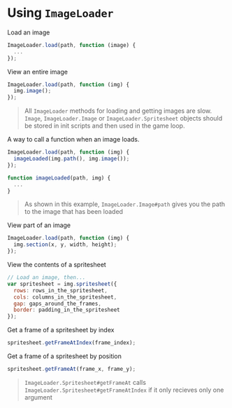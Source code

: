 # Using `ImageLoader`
Load an image
```js
ImageLoader.load(path, function (image) {
  ...
});
```
View an entire image
```js
ImageLoader.load(path, function (img) {
  img.image();
});
```
> All `ImageLoader` methods for loading and getting images are slow. `Image`, `ImageLoader.Image` or `ImageLoader.Spritesheet` objects should be stored in init scripts and then used in the game loop.

A way to call a function when an image loads.
```js
ImageLoader.load(path, function (img) {
  imageLoaded(img.path(), img.image());
});

function imageLoaded(path, img) {
  ...
}
```
> As shown in this example, `ImageLoader.Image#path` gives you the path to the image that has been loaded

View part of an image
```js
ImageLoader.load(path, function (img) {
  img.section(x, y, width, height);
});
```
View the contents of a spritesheet
```js
// Load an image, then...
var spritesheet = img.spritesheet({
  rows: rows_in_the_spritesheet,
  cols: columns_in_the_spritesheet,
  gap: gaps_around_the_frames,
  border: padding_in_the_spritesheet
});
```
Get a frame of a spritesheet by index
```js
spritesheet.getFrameAtIndex(frame_index);
```
Get a frame of a spritesheet by position
```js
spritesheet.getFrameAt(frame_x, frame_y);
```
> `ImageLoader.Spritesheet#getFrameAt` calls `ImageLoader.Spritesheet#getFrameAtIndex` if it only recieves only one argument
